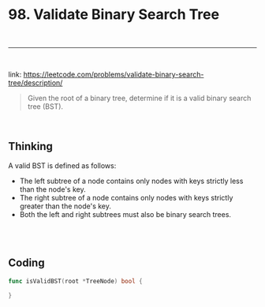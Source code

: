 # 98. Validate Binary Search Tree

<br>

---

<br>

link: https://leetcode.com/problems/validate-binary-search-tree/description/

> Given the root of a binary tree, determine if it is a valid binary search tree (BST).

<br>

## Thinking

A valid BST is defined as follows:

* The left subtree of a node contains only nodes with keys strictly less than the node's key.
* The right subtree of a node contains only nodes with keys strictly greater than the node's key.
* Both the left and right subtrees must also be binary search trees.



<br>
<br>

## Coding

```go
func isValidBST(root *TreeNode) bool {
    
}
```